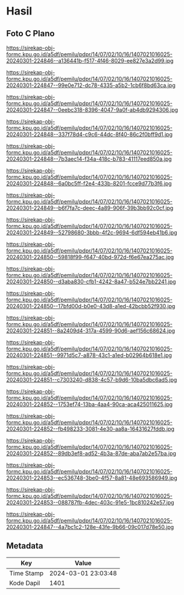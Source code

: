 # Hasil

## Foto C Plano

https://sirekap-obj-formc.kpu.go.id/a5df/pemilu/pdpr/14/07/02/10/16/1407021016025-20240301-224846--a136441b-f517-4f46-8029-ee827e3a2d99.jpg

https://sirekap-obj-formc.kpu.go.id/a5df/pemilu/pdpr/14/07/02/10/16/1407021016025-20240301-224847--99e0e712-dc78-4335-a5b2-1cb6f8bd63ca.jpg

https://sirekap-obj-formc.kpu.go.id/a5df/pemilu/pdpr/14/07/02/10/16/1407021016025-20240301-224847--0eebc318-8396-4047-9a0f-ab4db9294306.jpg

https://sirekap-obj-formc.kpu.go.id/a5df/pemilu/pdpr/14/07/02/10/16/1407021016025-20240301-224848--337f78d4-c9c6-44dc-8f40-86c2f0bff9d1.jpg

https://sirekap-obj-formc.kpu.go.id/a5df/pemilu/pdpr/14/07/02/10/16/1407021016025-20240301-224848--7b3aec14-f34a-418c-b783-41117eed850a.jpg

https://sirekap-obj-formc.kpu.go.id/a5df/pemilu/pdpr/14/07/02/10/16/1407021016025-20240301-224848--6a0bc5ff-f2e4-433b-8201-fcce9d77b3f6.jpg

https://sirekap-obj-formc.kpu.go.id/a5df/pemilu/pdpr/14/07/02/10/16/1407021016025-20240301-224849--b6f7fa7c-deec-4a89-906f-39b3bb92c0cf.jpg

https://sirekap-obj-formc.kpu.go.id/a5df/pemilu/pdpr/14/07/02/10/16/1407021016025-20240301-224849--52798680-3bbb-4f2c-9694-6df594eb41b6.jpg

https://sirekap-obj-formc.kpu.go.id/a5df/pemilu/pdpr/14/07/02/10/16/1407021016025-20240301-224850--59818f99-f647-40bd-972d-f6e67ea275ac.jpg

https://sirekap-obj-formc.kpu.go.id/a5df/pemilu/pdpr/14/07/02/10/16/1407021016025-20240301-224850--d3aba830-cfb1-4242-8a47-b524e7bb2241.jpg

https://sirekap-obj-formc.kpu.go.id/a5df/pemilu/pdpr/14/07/02/10/16/1407021016025-20240301-224850--17bfd00d-b0e0-43d8-a1ed-42bcbb52f930.jpg

https://sirekap-obj-formc.kpu.go.id/a5df/pemilu/pdpr/14/07/02/10/16/1407021016025-20240301-224851--8a2409d4-317a-4599-90d6-aef156c68624.jpg

https://sirekap-obj-formc.kpu.go.id/a5df/pemilu/pdpr/14/07/02/10/16/1407021016025-20240301-224851--9971d5c7-a878-43c1-a1ed-b02964b618e1.jpg

https://sirekap-obj-formc.kpu.go.id/a5df/pemilu/pdpr/14/07/02/10/16/1407021016025-20240301-224851--c7303240-d838-4c57-b9d6-10ba5dbc6ad5.jpg

https://sirekap-obj-formc.kpu.go.id/a5df/pemilu/pdpr/14/07/02/10/16/1407021016025-20240301-224852--1753ef74-13ba-4aa4-90ca-aca425011625.jpg

https://sirekap-obj-formc.kpu.go.id/a5df/pemilu/pdpr/14/07/02/10/16/1407021016025-20240301-224852--fb498233-3081-4e30-aa8a-16431627fddb.jpg

https://sirekap-obj-formc.kpu.go.id/a5df/pemilu/pdpr/14/07/02/10/16/1407021016025-20240301-224852--89db3ef8-ad52-4b3a-87de-aba7ab2e57ba.jpg

https://sirekap-obj-formc.kpu.go.id/a5df/pemilu/pdpr/14/07/02/10/16/1407021016025-20240301-224853--ec536748-3be0-4f57-8a81-48e693586949.jpg

https://sirekap-obj-formc.kpu.go.id/a5df/pemilu/pdpr/14/07/02/10/16/1407021016025-20240301-224853--088787fb-4dec-403c-91e5-1bc810242e57.jpg

https://sirekap-obj-formc.kpu.go.id/a5df/pemilu/pdpr/14/07/02/10/16/1407021016025-20240301-224847--4a7bc1c2-128e-43fe-9b66-09c017d78e50.jpg


## Metadata

| Key        | Value               |
| ---------- | ------------------- |
| Time Stamp | 2024-03-01 23:03:48 |
| Kode Dapil | 1401                |



